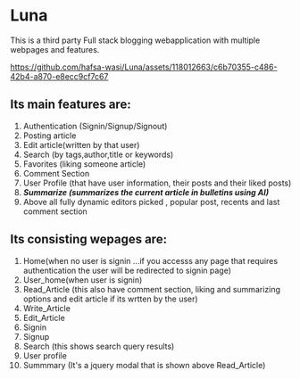 # Luna
This is a third party Full stack blogging webapplication with multiple webpages and features.



https://github.com/hafsa-wasi/Luna/assets/118012663/c6b70355-c486-42b4-a870-e8ecc9cf7c67

## Its main features are:
1. Authentication (Signin/Signup/Signout)
2. Posting article
3. Edit article(written by that user)
4. Search (by tags,author,title or keywords)
5. Favorites (liking someone article)
6. Comment Section
7. User Profile (that have user information, their posts and their liked posts)
8. ___Summarize (summarizes the current article in bulletins using AI)___
9. Above all fully dynamic editors picked , popular post, recents and last comment section

## Its consisting wepages are:
1. Home(when no user is signin ...if you accesss any page that requires authentication the user will be redirected to signin page)
2. User_home(when user is signin)
3. Read_Article (this also have comment section, liking and summarizing options and edit article if its wrtten by the user)
4. Write_Article
5. Edit_Article
6. Signin
7. Signup
8. Search (this shows search query results)
9. User profile
10. Summmary (It's a jquery modal that is shown above Read_Article)





